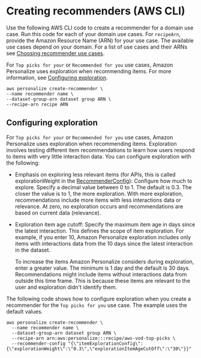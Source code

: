 # Creating recommenders \(AWS CLI\)<a name="creating-recommenders-cli"></a>

 Use the following AWS CLI code to create a recommender for a domain use case\. Run this code for each of your domain use cases\. For `recipeArn`, provide the Amazon Resource Name \(ARN\) for your use case\. The available use cases depend on your domain\. For a list of use cases and their ARNs see [Choosing recommender use cases](domain-use-cases.md)\. 

For `Top picks for your` or `Recommended for you` use cases, Amazon Personalize uses exploration when recommending items\. For more information, see [Configuring exploration](#domain-config-explore-cli)\.

```
aws personalize create-recommender \
--name recommender name \
--dataset-group-arn dataset group ARN \
--recipe-arn recipe ARN
```

## Configuring exploration<a name="domain-config-explore-cli"></a>

For `Top picks for your` or `Recommended for you` use cases, Amazon Personalize uses exploration when recommending items\. Exploration involves testing different item recommendations to learn how users respond to items with very little interaction data\. You can configure exploration with the following: 
+ Emphasis on exploring less relevant items \(for APIs, this is called explorationWeight in the [RecommenderConfig](API_RecommenderConfig.md)\): Configure how much to explore\. Specify a decimal value between 0 to 1\. The default is 0\.3\. The closer the value is to 1, the more exploration\. With more exploration, recommendations include more items with less interactions data or relevance\. At zero, no exploration occurs and recommendations are based on current data \(relevance\)\.
+ Exploration item age cutoff: Specify the maximum item age in days since the latest interaction\. This defines the scope of item exploration\. For example, if you enter 10, Amazon Personalize exploration includes only items with interactions data from the 10 days since the latest interaction in the dataset\.

  To increase the items Amazon Personalize considers during exploration, enter a greater value\. The minimum is 1 day and the default is 30 days\. Recommendations might include items without interactions data from outside this time frame\. This is because these items are relevant to the user and exploration didn't identify them\.

The following code shows how to configure exploration when you create a recommender for the `Top picks for you` use case\. The example uses the default values\.

```
aws personalize create-recommender \
  --name recommender name \
  --dataset-group-arn dataset group ARN \
  --recipe-arn arn:aws:personalize:::recipe/aws-vod-top-picks \
  --recommender-config "{\"itemExplorationConfig\":{\"explorationWeight\":\"0.3\",\"explorationItemAgeCutOff\":\"30\"}}"
```